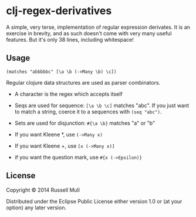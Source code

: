 # clj-regex-derivatives

A simple, very terse, implementation of regular expression
derivates. It is an exercise in brevity, and as such doesn't come with
very many useful features. But it's only 38 lines, including whitespace!

## Usage

```(matches "abbbbbc" [\a \b (->Many \b) \c])```

Regular clojure data structures are used as parser combinators.

- A character is the regex which accepts itself

- Seqs are used for sequence: ```[\a \b \c]``` matches "abc". If you just want
  to match a string, coerce it to a sequences with ```(seq "abc")```.

- Sets are used for disjunction: ```#{\a \b}``` matches "a" or "b"

- If you want Kleene *, use ```(->Many x)```

- If you want Kleene +, use ```[x (->Many x)]```

- if you want the question mark, use ```#{x (->Epsilon)}```


## License

Copyright © 2014 Russell Mull

Distributed under the Eclipse Public License either version 1.0 or (at
your option) any later version.
